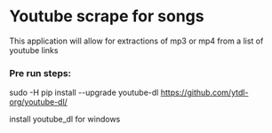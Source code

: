 # Youtube scrape for songs

This application will allow for extractions of mp3 or mp4 from a list of youtube links

### Pre run steps:
sudo -H pip install --upgrade youtube-dl
https://github.com/ytdl-org/youtube-dl/

install youtube_dl for windows
